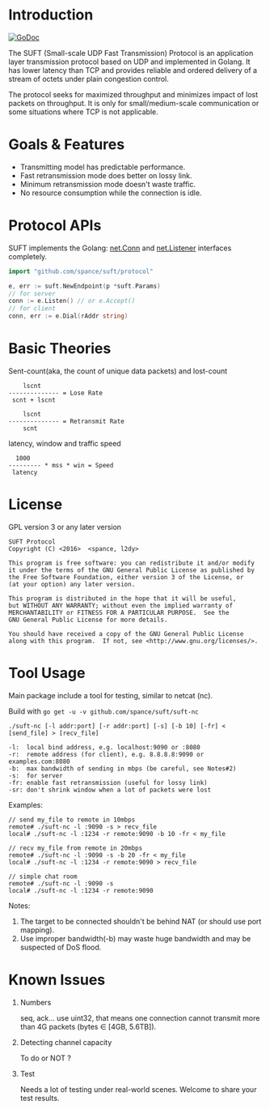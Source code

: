 # Introduction

[![GoDoc](https://godoc.org/github.com/spance/suft/protocol?status.svg)](https://godoc.org/github.com/spance/suft/protocol)

The SUFT (Small-scale UDP Fast Transmission) Protocol is an application layer transmission protocol based on UDP and implemented in Golang. It has lower latency than TCP and provides reliable and ordered delivery of a stream of octets under plain congestion control.

The protocol seeks for maximized throughput and minimizes impact of lost packets on throughput. It is only for small/medium-scale communication or some situations where TCP is not applicable.

# Goals & Features

- Transmitting model has predictable performance.
- Fast retransmission mode does better on lossy link.
- Minimum retransmission mode doesn't waste traffic.
- No resource consumption while the connection is idle.

# Protocol APIs

SUFT implements the Golang: [net.Conn](https://golang.org/pkg/net/#Conn) and [net.Listener](https://golang.org/pkg/net/#Listener) interfaces completely.

```go
import "github.com/spance/suft/protocol"

e, err := suft.NewEndpoint(p *suft.Params)
// for server
conn := e.Listen() // or e.Accept()
// for client
conn, err := e.Dial(rAddr string)
```

# Basic Theories

Sent-count(aka, the count of unique data packets) and lost-count

```
    lscnt
-------------- = Lose Rate
 scnt + lscnt

    lscnt
-------------- = Retransmit Rate
    scnt
```

latency, window and traffic speed

```
  1000
--------- * mss * win = Speed
 latency
```

# License

GPL version 3 or any later version

    SUFT Protocol
    Copyright (C) <2016>  <spance, l2dy>

    This program is free software: you can redistribute it and/or modify
    it under the terms of the GNU General Public License as published by
    the Free Software Foundation, either version 3 of the License, or
    (at your option) any later version.

    This program is distributed in the hope that it will be useful,
    but WITHOUT ANY WARRANTY; without even the implied warranty of
    MERCHANTABILITY or FITNESS FOR A PARTICULAR PURPOSE.  See the
    GNU General Public License for more details.

    You should have received a copy of the GNU General Public License
    along with this program.  If not, see <http://www.gnu.org/licenses/>.

# Tool Usage

Main package include a tool for testing, similar to netcat (nc).

Build with `go get -u -v github.com/spance/suft/suft-nc`

```
./suft-nc [-l addr:port] [-r addr:port] [-s] [-b 10] [-fr] < [send_file] > [recv_file]

-l:  local bind address, e.g. localhost:9090 or :8080
-r:  remote address (for client), e.g. 8.8.8.8:9090 or examples.com:8080
-b:  max bandwidth of sending in mbps (be careful, see Notes#2)
-s:  for server
-fr: enable fast retransmission (useful for lossy link)
-sr: don't shrink window when a lot of packets were lost
```

Examples:

```
// send my_file to remote in 10mbps
remote# ./suft-nc -l :9090 -s > recv_file
local# ./suft-nc -l :1234 -r remote:9090 -b 10 -fr < my_file
```

```
// recv my_file from remote in 20mbps
remote# ./suft-nc -l :9090 -s -b 20 -fr < my_file
local# ./suft-nc -l :1234 -r remote:9090 > recv_file
```

```
// simple chat room
remote# ./suft-nc -l :9090 -s
local# ./suft-nc -l :1234 -r remote:9090
```

Notes:

1. The target to be connected shouldn't be behind NAT (or should use port mapping).
2. Use improper bandwidth(-b) may waste huge bandwidth and may be suspected of DoS flood.

# Known Issues

1. Numbers

   seq, ack... use uint32, that means one connection cannot transmit more than 4G packets (bytes ∈ [4GB, 5.6TB]).

2. Detecting channel capacity

   To do or NOT ?

3. Test

   Needs a lot of testing under real-world scenes. Welcome to share your test results.
